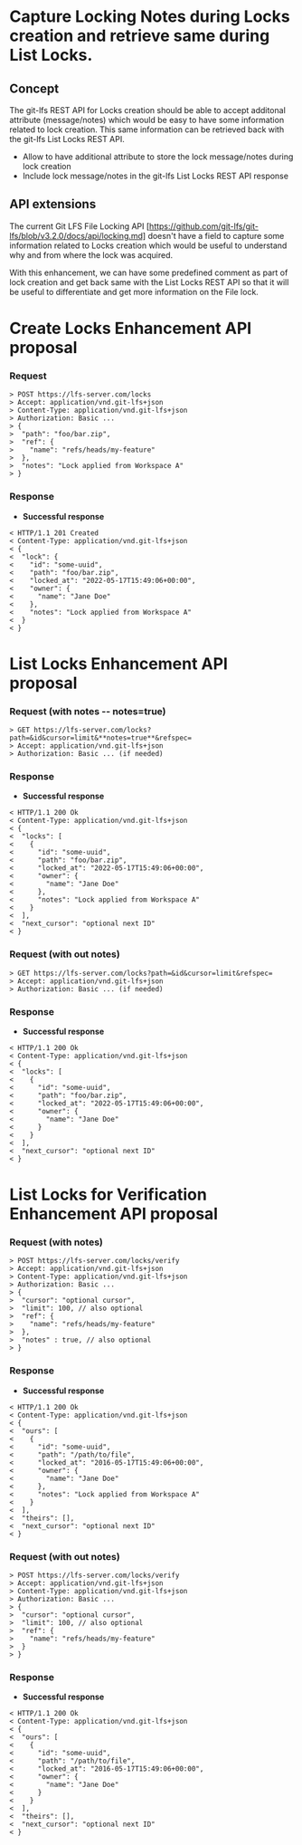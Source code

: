 # Capture Locking Notes during Locks creation and retrieve same during List Locks.

## Concept

The git-lfs REST API for Locks creation should be able to accept additonal attribute (message/notes) which would be easy to have some information related to lock creation. This same information can be retrieved back with the git-lfs List Locks REST API.

  - Allow to have additional attribute to store the lock message/notes during lock creation
  - Include lock message/notes in the git-lfs List Locks REST API response

## API extensions

The current Git LFS File Locking API [https://github.com/git-lfs/git-lfs/blob/v3.2.0/docs/api/locking.md] doesn't have a field to capture some information related to Locks creation which would be useful to understand why and from where the lock was acquired.

With this enhancement, we can have some predefined comment as part of lock creation and get back same with the List Locks REST API so that it will be useful to differentiate and get more information on the File lock.

# Create Locks Enhancement API proposal

### Request

```
> POST https://lfs-server.com/locks
> Accept: application/vnd.git-lfs+json
> Content-Type: application/vnd.git-lfs+json
> Authorization: Basic ...
> {
>  "path": "foo/bar.zip",
>  "ref": {
>    "name": "refs/heads/my-feature"
>  },
>  "notes": "Lock applied from Workspace A"
> }
```

### Response

* **Successful response**
```
< HTTP/1.1 201 Created
< Content-Type: application/vnd.git-lfs+json
< {
<  "lock": {
<    "id": "some-uuid",
<    "path": "foo/bar.zip",
<    "locked_at": "2022-05-17T15:49:06+00:00",
<    "owner": {
<      "name": "Jane Doe"
<    },
<    "notes": "Lock applied from Workspace A"
<  }
< }
```

# List Locks Enhancement API proposal

### Request (with notes -- notes=true)

```
> GET https://lfs-server.com/locks?path=&id&cursor=limit&**notes=true**&refspec=
> Accept: application/vnd.git-lfs+json
> Authorization: Basic ... (if needed)
```

### Response

* **Successful response**
```
< HTTP/1.1 200 Ok
< Content-Type: application/vnd.git-lfs+json
< {
<  "locks": [
<    {
<      "id": "some-uuid",
<      "path": "foo/bar.zip",
<      "locked_at": "2022-05-17T15:49:06+00:00",
<      "owner": {
<        "name": "Jane Doe"
<      },
<      "notes": "Lock applied from Workspace A"
<    }
<  ],
<  "next_cursor": "optional next ID"
< }
```

### Request (with out notes)

```
> GET https://lfs-server.com/locks?path=&id&cursor=limit&refspec=
> Accept: application/vnd.git-lfs+json
> Authorization: Basic ... (if needed)
```

### Response

* **Successful response**
```
< HTTP/1.1 200 Ok
< Content-Type: application/vnd.git-lfs+json
< {
<  "locks": [
<    {
<      "id": "some-uuid",
<      "path": "foo/bar.zip",
<      "locked_at": "2022-05-17T15:49:06+00:00",
<      "owner": {
<        "name": "Jane Doe"
<      }
<    }
<  ],
<  "next_cursor": "optional next ID"
< }
```

# List Locks for Verification Enhancement API proposal

### Request (with notes)

```
> POST https://lfs-server.com/locks/verify
> Accept: application/vnd.git-lfs+json
> Content-Type: application/vnd.git-lfs+json
> Authorization: Basic ...
> {
>  "cursor": "optional cursor",
>  "limit": 100, // also optional
>  "ref": {
>    "name": "refs/heads/my-feature"
>  },
>  "notes" : true, // also optional
> }
```

### Response

* **Successful response**
```
< HTTP/1.1 200 Ok
< Content-Type: application/vnd.git-lfs+json
< {
<  "ours": [
<    {
<      "id": "some-uuid",
<      "path": "/path/to/file",
<      "locked_at": "2016-05-17T15:49:06+00:00",
<      "owner": {
<        "name": "Jane Doe"
<      },
<      "notes": "Lock applied from Workspace A"
<    }
<  ],
<  "theirs": [],
<  "next_cursor": "optional next ID"
< }
```

### Request (with out notes)

```
> POST https://lfs-server.com/locks/verify
> Accept: application/vnd.git-lfs+json
> Content-Type: application/vnd.git-lfs+json
> Authorization: Basic ...
> {
>  "cursor": "optional cursor",
>  "limit": 100, // also optional
>  "ref": {
>    "name": "refs/heads/my-feature"
>  }
> }
```

### Response

* **Successful response**
```
< HTTP/1.1 200 Ok
< Content-Type: application/vnd.git-lfs+json
< {
<  "ours": [
<    {
<      "id": "some-uuid",
<      "path": "/path/to/file",
<      "locked_at": "2016-05-17T15:49:06+00:00",
<      "owner": {
<        "name": "Jane Doe"
<      }
<    }
<  ],
<  "theirs": [],
<  "next_cursor": "optional next ID"
< }
```

